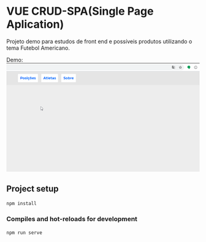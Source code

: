 
# VUE CRUD-SPA(Single Page Aplication)

Projeto demo para estudos de front end e possíveis produtos utilizando o tema Futebol Americano.

Demo:
![CRUD-SPA](https://github.com/thayroneprog/VueCRUD-SPA/blob/master/crud.gif)


## Project setup
```
npm install
```

### Compiles and hot-reloads for development
```
npm run serve
```

